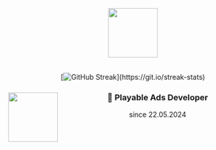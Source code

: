 <div id="header" align="center">
  

  <img src="https://i.giphy.com/media/7Z49eulwv4aGY35RaD/giphy.webp" width="100"/>
<br><br>

[![GitHub Streak](http://github-readme-streak-stats.herokuapp.com/?user=MladenovaKristina&theme=transparent&background=rgba(255,0,0,0))](https://git.io/streak-stats)

<span>
  
<a href="https://www.crazylabs.com/"><img src="https://www.crazylabs.com/lp/crazy-summer-challenge/media/shrimpy.png" width="100" style="float:left"/></a>
### :dizzy: Playable Ads Developer	
since 22.05.2024<br><br>
<br>

</span>
<br>

</div>
